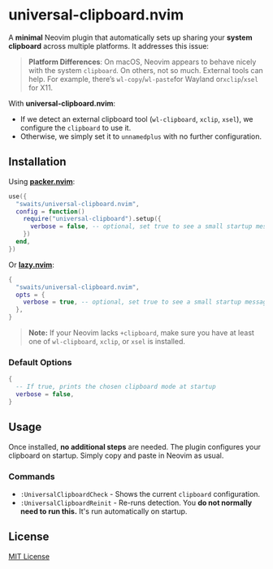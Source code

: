 # universal-clipboard.nvim

A **minimal** Neovim plugin that automatically sets up sharing your **system
clipboard** across multiple platforms. It addresses this issue:

> **Platform Differences**: On macOS, Neovim appears to behave nicely with the
> system `clipboard`. On others, not so much. External tools can help. For
> example, there’s `wl-copy`/`wl-paste`for Wayland or`xclip`/`xsel` for X11.

With **universal-clipboard.nvim**:

- If we detect an external clipboard tool (`wl-clipboard`, `xclip`, `xsel`),
  we configure the `clipboard` to use it.
- Otherwise, we simply set it to `unnamedplus` with no further configuration.

## Installation

Using [**packer.nvim**](https://github.com/wbthomason/packer.nvim):

```lua
use({
  "swaits/universal-clipboard.nvim",
  config = function()
    require("universal-clipboard").setup({
      verbose = false, -- optional, set true to see a small startup message
    })
  end,
})
```

Or [**lazy.nvim**](https://github.com/folke/lazy.nvim):

```lua
{
  "swaits/universal-clipboard.nvim",
  opts = {
    verbose = true, -- optional, set true to see a small startup message
  },
}
```

> **Note:** If your Neovim lacks `+clipboard`, make sure you have at least one
> of `wl-clipboard`, `xclip`, or `xsel` is installed.

### Default Options

```lua
{
  -- If true, prints the chosen clipboard mode at startup
  verbose = false,
}
```

## Usage

Once installed, **no additional steps** are needed. The plugin configures your
clipboard on startup. Simply copy and paste in Neovim as usual.

### Commands

- `:UniversalClipboardCheck` - Shows the current `clipboard` configuration.
- `:UniversalClipboardReinit` - Re-runs detection. You **do not normally need to
  run this.** It's run automatically on startup.

## License

[MIT License](LICENSE)
